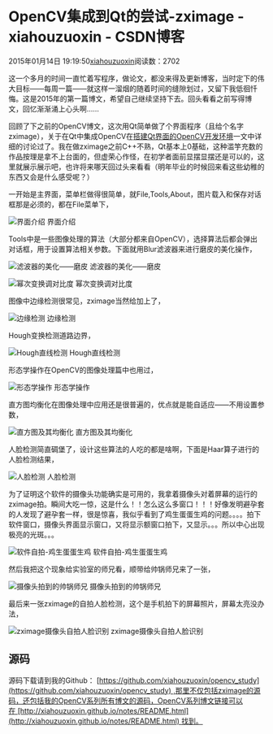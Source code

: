 # OpenCV集成到Qt的尝试-zximage - xiahouzuoxin - CSDN博客





2015年01月14日 19:19:50[xiahouzuoxin](https://me.csdn.net/xiahouzuoxin)阅读数：2702








这一个多月的时间一直忙着写程序，做论文，都没来得及更新博客，当时定下的伟大目标——每周一篇——就这样一溜烟的随着时间的缝隙划过，又留下我低徊忏悔。这是2015年的第一篇博文，希望自己继续坚持下去。回头看看之前写得博文，回忆渐渐涌上心头啊……

回顾了下之前的OpenCV博文，这次用Qt简单做了个界面程序（且给个名字zximage），关于在Qt中集成OpenCV在[搭建Qt界面的OpenCV开发环境](http://xiahouzuoxin.github.io/notes/html/%E6%90%AD%E5%BB%BAQt%E7%95%8C%E9%9D%A2%E7%9A%84OpenCV%E5%BC%80%E5%8F%91%E7%8E%AF%E5%A2%83.html)一文中详细的讨论过了。我在做zximage之前C++不熟，Qt基本上0基础，这种滥竽充数的作品按理是拿不上台面的，但虚荣心作怪，在初学者面前显摆显摆还是可以的，这里就展示展示吧，也许将来哪天回过头来看看（明年毕业的时候回来看这些幼稚的东西又会是什么感受呢？）

一开始是主界面，菜单栏做得很简单，就File,Tools,About，图片载入和保存对话框那是必须的，都在File菜单下，

![界面介绍](http://xiahouzuoxin.github.io/notes/images/OpenCV%E9%9B%86%E6%88%90%E5%88%B0Qt%E7%9A%84%E5%B0%9D%E8%AF%95-zximage/%E7%95%8C%E9%9D%A2%E4%BB%8B%E7%BB%8D.png)
界面介绍


Tools中是一些图像处理的算法（大部分都来自OpenCV），选择算法后都会弹出对话框，用于设置算法相关参数。下面就用Blur滤波器来进行磨皮的美化操作，

![滤波器的美化——磨皮](http://xiahouzuoxin.github.io/notes/images/OpenCV%E9%9B%86%E6%88%90%E5%88%B0Qt%E7%9A%84%E5%B0%9D%E8%AF%95-zximage/%E6%BB%A4%E6%B3%A2%E5%99%A8%E7%9A%84%E7%BE%8E%E5%8C%96%E2%80%94%E2%80%94%E7%A3%A8%E7%9A%AE.png)
滤波器的美化——磨皮


![幂次变换调对比度](http://xiahouzuoxin.github.io/notes/images/OpenCV%E9%9B%86%E6%88%90%E5%88%B0Qt%E7%9A%84%E5%B0%9D%E8%AF%95-zximage/%E5%B9%82%E6%AC%A1%E5%8F%98%E6%8D%A2%E8%B0%83%E5%AF%B9%E6%AF%94%E5%BA%A6.png)
幂次变换调对比度


图像中边缘检测很常见，zximage当然给加上了，

![边缘检测](http://xiahouzuoxin.github.io/notes/images/OpenCV%E9%9B%86%E6%88%90%E5%88%B0Qt%E7%9A%84%E5%B0%9D%E8%AF%95-zximage/%E8%BE%B9%E7%BC%98%E6%A3%80%E6%B5%8B.png)
边缘检测


Hough变换检测道路边界，

![Hough直线检测](http://xiahouzuoxin.github.io/notes/images/OpenCV%E9%9B%86%E6%88%90%E5%88%B0Qt%E7%9A%84%E5%B0%9D%E8%AF%95-zximage/Hough%E7%9B%B4%E7%BA%BF%E6%A3%80%E6%B5%8B.png)
Hough直线检测


形态学操作在OpenCV的图像处理篇中也用过，

![形态学操作](http://xiahouzuoxin.github.io/notes/images/OpenCV%E9%9B%86%E6%88%90%E5%88%B0Qt%E7%9A%84%E5%B0%9D%E8%AF%95-zximage/%E5%BD%A2%E6%80%81%E5%AD%A6%E6%93%8D%E4%BD%9C.png)
形态学操作


直方图均衡化在图像处理中应用还是很普遍的，优点就是能自适应——不用设置参数，

![直方图及其均衡化](http://xiahouzuoxin.github.io/notes/images/OpenCV%E9%9B%86%E6%88%90%E5%88%B0Qt%E7%9A%84%E5%B0%9D%E8%AF%95-zximage/%E7%9B%B4%E6%96%B9%E5%9B%BE%E5%8F%8A%E5%85%B6%E5%9D%87%E8%A1%A1%E5%8C%96.png)
直方图及其均衡化


人脸检测简直碉堡了，设计这些算法的人吃的都是啥啊，下面是Haar算子进行的人脸检测结果，

![人脸检测](http://xiahouzuoxin.github.io/notes/images/OpenCV%E9%9B%86%E6%88%90%E5%88%B0Qt%E7%9A%84%E5%B0%9D%E8%AF%95-zximage/%E4%BA%BA%E8%84%B8%E6%A3%80%E6%B5%8B.png)
人脸检测


为了证明这个软件的摄像头功能确实是可用的，我拿着摄像头对着屏幕的运行的zximage拍。瞬间大吃一惊，这是什么！！怎么这么多窗口！！！好像发明避孕套的人发现了避孕套一样，很是惊喜，我似乎看到了鸡生蛋蛋生鸡的问题。。。。拍下软件窗口，摄像头界面显示窗口，又将显示额窗口拍下，又显示。。。所以中心出现极亮的光斑。。。

![软件自拍-鸡生蛋蛋生鸡](http://xiahouzuoxin.github.io/notes/images/OpenCV%E9%9B%86%E6%88%90%E5%88%B0Qt%E7%9A%84%E5%B0%9D%E8%AF%95-zximage/%E8%BD%AF%E4%BB%B6%E8%87%AA%E6%8B%8D-%E9%B8%A1%E7%94%9F%E8%9B%8B%E8%9B%8B%E7%94%9F%E9%B8%A1.png)
软件自拍-鸡生蛋蛋生鸡


然后我把这个现象给实验室的师兄看，顺带给帅锅师兄来了一张，

![摄像头拍到的帅锅师兄](http://xiahouzuoxin.github.io/notes/images/OpenCV%E9%9B%86%E6%88%90%E5%88%B0Qt%E7%9A%84%E5%B0%9D%E8%AF%95-zximage/%E6%91%84%E5%83%8F%E5%A4%B4%E6%8B%8D%E5%88%B0%E7%9A%84%E5%B8%85%E9%94%85%E5%B8%88%E5%85%84.png)
摄像头拍到的帅锅师兄


最后来一张zximage的自拍人脸检测，这个是手机拍下的屏幕照片，屏幕太亮没办法，

![zximage摄像头自拍人脸识别](http://xiahouzuoxin.github.io/notes/images/OpenCV%E9%9B%86%E6%88%90%E5%88%B0Qt%E7%9A%84%E5%B0%9D%E8%AF%95-zximage/zximage%E6%91%84%E5%83%8F%E5%A4%B4%E8%87%AA%E6%8B%8D%E4%BA%BA%E8%84%B8%E8%AF%86%E5%88%AB.png)
zximage摄像头自拍人脸识别


## 源码

源码下载请到我的Github： [https://github.com/xiahouzuoxin/opencv_study](https://github.com/xiahouzuoxin/opencv_study) ,那里不仅包括zximage的源码，还包括我的OpenCV系列所有博文的源码，OpenCV系列博文链接可以在 [http://xiahouzuoxin.github.io/notes/README.html](http://xiahouzuoxin.github.io/notes/README.html) 找到。



